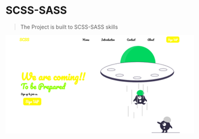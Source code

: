 # SCSS-SASS

> The Project is built to SCSS-SASS skills

![Project Picture](./images/project-pic.png)
